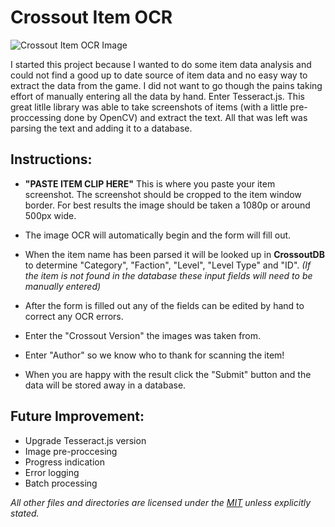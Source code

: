 # Crossout Item OCR

![Crossout Item OCR Image](https://i.imgur.com/z8NnyMK.png "Crossout Item OCR")

I started this project because I wanted to do some item data analysis and could not find a good up to date source of item data and no easy way to extract the data from the game. I did not want to go though the pains taking effort of manually entering all the data by hand. Enter Tesseract.js. This great litlle library was able to take screenshots of items (with a little pre-proccessing done by OpenCV) and extract the text. All that was left was parsing the text and adding it to a database.

## Instructions:

- **"PASTE ITEM CLIP HERE"**
This is where you paste your item screenshot. The screenshot should be cropped to the item window border. For best results the image should be taken a 1080p or around 500px wide.

- The image OCR will automatically begin and the form will fill out.

- When the item name has been parsed it will be looked up in **CrossoutDB** to determine "Category", "Faction", "Level", "Level Type" and "ID". *(If the item is not found in the database these input fields will need to be manually entered)*

- After the form is filled out any of the fields can be edited by hand to correct any OCR errors.

- Enter the "Crossout Version" the images was taken from.
  
- Enter "Author" so we know who to thank for scanning the item!

- When you are happy with the result click the "Submit" button and the data will be stored away in a database.

## Future Improvement:
- Upgrade Tesseract.js version
- Image pre-proccesing
- Progress indication
- Error logging
- Batch processing

*All other files and directories are licensed under the [MIT](http://www.opensource.org/licenses/mit-license.php) unless explicitly stated.*